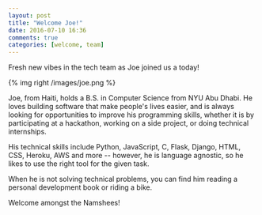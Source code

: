 ```yaml
---
layout: post
title: "Welcome Joe!"
date: 2016-07-10 16:36
comments: true
categories: [welcome, team]
---
```


Fresh new vibes in the tech team as
Joe joined us a today!

<!-- more -->

{% img right /images/joe.png %}

Joe, from Haiti, holds a B.S. in Computer Science from NYU Abu Dhabi.
He loves building software that make people's lives easier, and is always looking
for opportunities to improve his programming skills, whether it is by participating at a
hackathon, working on a side project, or doing technical internships.

His technical skills include Python, JavaScript, C, Flask, Django, HTML, CSS,
Heroku, AWS and more -- however, he is language agnostic, so he likes to use the
right tool for the given task.

When he is not solving technical problems, you can find him reading a personal
development book or riding a bike.

Welcome amongst the Namshees!
